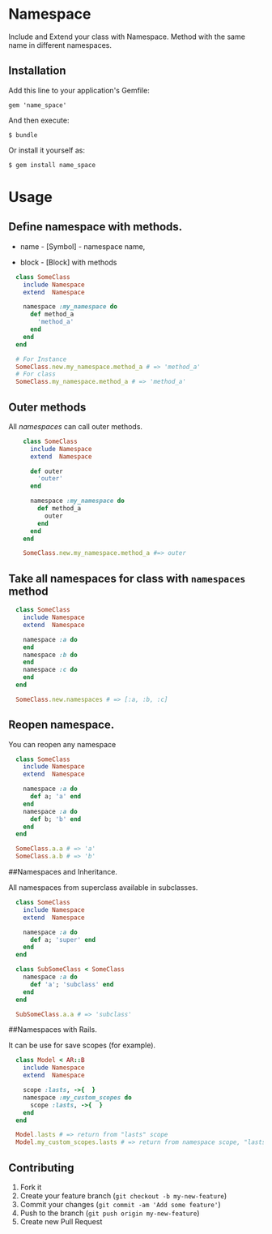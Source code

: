 # Namespace

Include and Extend your class with Namespace.
Method with the same name in different namespaces.

## Installation

Add this line to your application's Gemfile:

    gem 'name_space'

And then execute:

    $ bundle

Or install it yourself as:

    $ gem install name_space

# Usage

## Define namespace with methods.

 * name - [Symbol] - namespace name,

 * block - [Block] with methods

```ruby
  class SomeClass
    include Namespace
    extend  Namespace

    namespace :my_namespace do
      def method_a
        'method_a'
      end
    end
  end

  # For Instance
  SomeClass.new.my_namespace.method_a # => 'method_a'
  # For class
  SomeClass.my_namespace.method_a # => 'method_a'
```
## Outer methods

 All *namespaces* can call outer methods.
```ruby
    class SomeClass
      include Namespace
      extend  Namespace

      def outer
        'outer'
      end

      namespace :my_namespace do
        def method_a
          outer
        end
      end
    end

    SomeClass.new.my_namespace.method_a #=> outer
```

## Take all namespaces for class with `namespaces` method
```ruby
  class SomeClass
    include Namespace
    extend  Namespace

    namespace :a do
    end
    namespace :b do
    end
    namespace :c do
    end
  end

  SomeClass.new.namespaces # => [:a, :b, :c]
```

## Reopen namespace.

 You can reopen any namespace
```ruby
  class SomeClass
    include Namespace
    extend  Namespace

    namespace :a do
      def a; 'a' end
    end
    namespace :a do
      def b; 'b' end
    end
  end

  SomeClass.a.a # => 'a'
  SomeClass.a.b # => 'b'
```

##Namespaces and Inheritance.

 All namespaces from superclass available in subclasses.
```ruby
  class SomeClass
    include Namespace
    extend  Namespace

    namespace :a do
      def a; 'super' end
    end
  end

  class SubSomeClass < SomeClass
    namespace :a do
      def 'a'; 'subclass' end
    end
  end

  SubSomeClass.a.a # => 'subclass'
```

##Namespaces with Rails.

 It can be use for save scopes (for example).
```ruby
  class Model < AR::B
    include Namespace
    extend  Namespace

    scope :lasts, ->{  }
    namespace :my_custom_scopes do
      scope :lasts, ->{  }
    end
  end

  Model.lasts # => return from "lasts" scope
  Model.my_custom_scopes.lasts # => return from namespace scope, "lasts" scope will be override
```


## Contributing

1. Fork it
2. Create your feature branch (`git checkout -b my-new-feature`)
3. Commit your changes (`git commit -am 'Add some feature'`)
4. Push to the branch (`git push origin my-new-feature`)
5. Create new Pull Request
